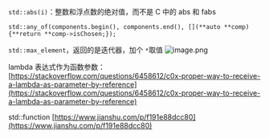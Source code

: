 
`std::abs(i)`：整数和浮点数的绝对值，而不是 C 中的 abs 和 fabs

`std::any_of(components.begin(), components.end(), [](**auto **comp){**return **comp->isChosen;});`

`std::max_element`，返回的是迭代器，加个 `*`取值
![image.png](./assets/1644723181755-4dd84eaf-5337-43d1-9549-cb351c46c76c.png)

lambda 表达式作为函数参数：[https://stackoverflow.com/questions/6458612/c0x-proper-way-to-receive-a-lambda-as-parameter-by-reference](https://stackoverflow.com/questions/6458612/c0x-proper-way-to-receive-a-lambda-as-parameter-by-reference)

std::function [https://www.jianshu.com/p/f191e88dcc80](https://www.jianshu.com/p/f191e88dcc80)

